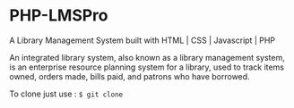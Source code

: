 # PHP-LMSPro
A Library Management System built with HTML | CSS | Javascript | PHP

An integrated library system, also known as a library management system, is an enterprise resource planning system for a library, used to track items owned, orders made, bills paid, and patrons who have borrowed.

To clone just use : `$ git clone `

